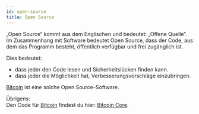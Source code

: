 ```yaml
---
id: open-source
title: Open Source
---
```


„Open Source“ kommt aus dem Englischen und bedeutet: „Offene Quelle“.  
Im Zusammenhang mit Software bedeutet Open Source, dass der Code, aus dem das Programm besteht, öffentlich verfügbar und frei zugänglich ist.

Dies bedeutet:

- dass jeder den Code lesen und Sicherheitslücken finden kann.
- dass jeder die Möglichkeit hat, Verbesserungsvorschläge einzubringen.

[Bitcoin](../b/bitcoin) ist eine solche Open Source-Software.

Übrigens:  
Den Code für [Bitcoin](../b/bitcoin) findest du hier: [Bitcoin Core](https://github.com/bitcoin/bitcoin).
